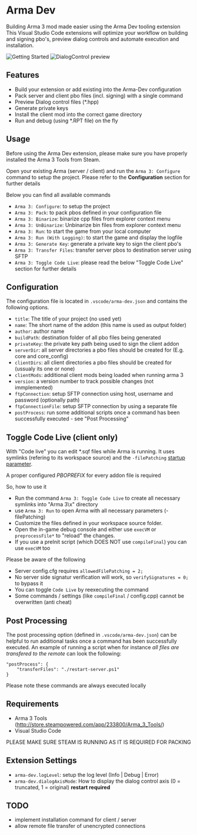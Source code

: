 # Arma Dev

Building Arma 3 mod made easier using the Arma Dev tooling extension
This Visual Studio Code extensions will optimize your workflow on building and signing pbo's, preview dialog controls and automate execution and installation.

![Getting Started](https://raw.githubusercontent.com/ole1986/vscode-arma-dev/master/images/arma-dev.gif)
![DialogControl preview](https://raw.githubusercontent.com/ole1986/vscode-arma-dev/master/images/arma-dev-dialog.gif)

## Features

* Build your extension or add existing into the Arma-Dev configuration
* Pack server and client pbo files (incl. signing) with a single command
* Preview Dialog control files (*.hpp)
* Generate private keys
* Install the client mod into the correct game directory
* Run and debug (using *.RPT file) on the fly

## Usage

Before using the Arma Dev extension, please make sure you have properly installed the Arma 3 Tools from Steam.

Open your existing Arma (server / client) and run the `Arma 3: Configure` command to setup the project.
Please refer to the **Configuration** section for further details

Below you can find all available commands

* `Arma 3: Configure`: to setup the project
* `Arma 3: Pack`: to pack pbos defined in your configuration file
* `Arma 3: Binarize`: binarize cpp files from explorer context menu
* `Arma 3: UnBinarize`: Unbinarize bin files from explorer context menu
* `Arma 3: Run`: to start the game from your local computer
* `Arma 3: Run (With Logging)`: to start the game and display the logfile
* `Arma 3: Generate Key`: generate a private key to sign the client pbo's
* `Arma 3: Transfer Files`: transfer server pbos to destination server using SFTP
* `Arma 3: Toggle Code Live`: please read the below "Toggle Code Live" section for further details

## Configuration

The configuration file is located in `.vscode/arma-dev.json` and contains the following options.

* `title`: The title of your project (no used yet)
* `name`: The short name of the addon (this name is used as output folder)
* `author`: author name
* `buildPath`: destination folder of all pbo files being generated
* `privateKey`: the private key path being used to sign the client addon
* `serverDir`: all server directories a pbo files should be created for (E.g. core and core_config)
* `clientDirs`: all client directories a pbo files should be created for (ussualy its one or none)
* `clientMods`: additional client mods being loaded when running arma 3
* `version`: a version number to track possible changes (not immplemented)
* `ftpConnection`: setup SFTP connection using host, username and password (optionally path)
* `ftpConnectionFile`: setup SFTP connection by using a separate file
* `postProcess`: run some additional scripts once a command has been successfully executed - see "Post Processing"

## Toggle Code Live (client only)

With "Code live" you can edit *.sqf files while Arma is running.
It uses symlinks (refering to its workspace source) and the `-filePatching` [startup parameter](https://community.bistudio.com/wiki/Arma_3_Startup_Parameters).

A proper configured $PBOPREFIX$ for every addon file is required

So, how to use it

* Run the command `Arma 3: Toggle Code Live` to create all necessary symlinks into "Arma 3\x" directory
* use `Arma 3: Run` to open Arma with all necessary parameters (-filePatching)
* Customize the files defined in your workspace source folder.
* Open the in-game debug console and either use `execVM` or `preprocessFile*` to "reload" the changes.
* If you use a preInit script (which DOES NOT use `compileFinal`) you can use `execVM` too

Please be aware of the following

* Server config.cfg requires `allowedFilePatching = 2;`
* No server side signatur verification will work, so `verifySignatures = 0;` to bypass it
* You can toggle `Code Live` by reexecuting the command
* Some commands / settings (like `compileFinal` / config.cpp) cannot be overwritten (anti cheat)

## Post Processing

The post processing option (defined in `.vscode/arma-dev.json`) can be helpful to run additional tasks once a command has been successfully executed.
An example of running a script when for instance *all files are transfered to the remote* can look the following:

```
"postProcess": { 
    "transferFiles": "./restart-server.ps1"
}
```

Please note these commands are always executed locally

## Requirements

* Arma 3 Tools (http://store.steampowered.com/app/233800/Arma_3_Tools/)
* Visual Studio Code

PLEASE MAKE SURE STEAM IS RUNNING AS IT IS REQUIRED FOR PACKING

## Extension Settings

* `arma-dev.logLevel`: setup the log level (Info | Debug | Error)
* `arma-dev.dialogAxisMode`: How to display the dialog control axis (0 = truncated, 1 = original) **restart required**

## TODO

* implement installation command for client / server
* allow remote file transfer of unencrypted connections

